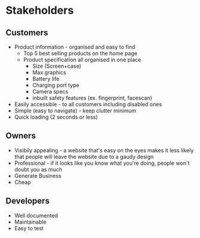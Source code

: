 # Stakeholders

## Customers
* Product information - organised and easy to find 
    * Top 5 best selling products on the home page
    * Product specification all organised in one place
        * Size (Screen+case)
        * Max graphics
        * Battery life
        * Charging port type
        * Camera specs
        * inbuilt safety features (ex. fingerprint, facescan)
* Easily accessible - to all customers including disabled ones
* Simple (easy to navigate) - keep clutter minimum
* Quick loading (2 seconds or less)

## Owners
* Visibily appealing - a website that's easy on the eyes makes it less likely that people will leave the website due to a gaudy design
* Professional - if it looks like you know what you're doing, people won't doubt you as much
* Generate Business
* Cheap

## Developers
* Well documented
* Maintainable
* Easy to test
